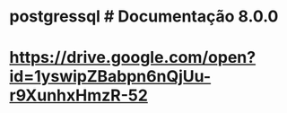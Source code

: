 # postgressql # Documentação 8.0.0


# https://drive.google.com/open?id=1yswipZBabpn6nQjUu-r9XunhxHmzR-52
